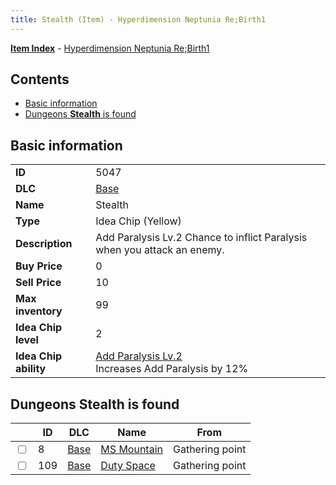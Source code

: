 ```yaml
---
title: Stealth (Item) - Hyperdimension Neptunia Re;Birth1
---
```


[**Item Index**](/neptunia/rb1/item/index.html) - [Hyperdimension Neptunia Re;Birth1](/neptunia/rb1)

## Contents

- [Basic information](#basic-information)
- [Dungeons **Stealth** is found](#dungeons-stealth-is-found)
## Basic information

|   |   |
| -- | -- |
| **ID** | 5047 |
| **DLC** | [Base](/neptunia/rb1/dlc/1-base.html) |
| **Name** | Stealth |
| **Type** | Idea Chip (Yellow) |
| **Description** | Add Paralysis Lv.2 Chance to inflict Paralysis when you attack an enemy. |
| **Buy Price** | 0 |
| **Sell Price** | 10 |
| **Max inventory** | 99 |
| **Idea Chip level** | 2 |
| **Idea Chip ability** | [Add Paralysis Lv.2](/neptunia/rb1/avatar/1-9546-add-paralysis-lv-2.html)<br />Increases Add Paralysis by 12% |


## Dungeons **Stealth** is found

|    | ID | DLC | Name | From |
| -- | -- | --- | ---- | ---- |
| <input type="checkbox" id="rb1-dungeon-1-8" class="trackbox" /> | 8 | [Base](/neptunia/rb1/dlc/1-base.html) | [MS Mountain](/neptunia/rb1/dungeon/1-8-ms-mountain.html) | Gathering point |
| <input type="checkbox" id="rb1-dungeon-1-109" class="trackbox" /> | 109 | [Base](/neptunia/rb1/dlc/1-base.html) | [Duty Space](/neptunia/rb1/dungeon/1-109-duty-space.html) | Gathering point |
